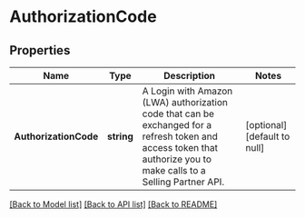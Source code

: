 # AuthorizationCode

## Properties
Name | Type | Description | Notes
------------ | ------------- | ------------- | -------------
**AuthorizationCode** | **string** | A Login with Amazon (LWA) authorization code that can be exchanged for a refresh token and access token that authorize you to make calls to a Selling Partner API. | [optional] [default to null]

[[Back to Model list]](../README.md#documentation-for-models) [[Back to API list]](../README.md#documentation-for-api-endpoints) [[Back to README]](../README.md)

